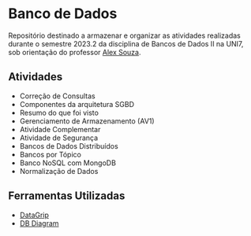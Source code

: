 # Banco de Dados
Repositório destinado a armazenar e organizar as atividades realizadas durante o semestre 2023.2 da disciplina de Bancos de Dados II na UNI7, sob orientação do professor [Alex Souza](https://github.com/aasouzaconsult).

## Atividades
- Correção de Consultas
- Componentes da arquitetura SGBD
- Resumo do que foi visto
- Gerenciamento de Armazenamento (AV1)
- Atividade Complementar
- Atividade de Segurança
- Bancos de Dados Distribuídos
- Bancos por Tópico
- Banco NoSQL com MongoDB
- Normalização de Dados

## Ferramentas Utilizadas
- [DataGrip](https://www.jetbrains.com/pt-br/datagrip/)
- [DB Diagram](https://dbdiagram.io/)
